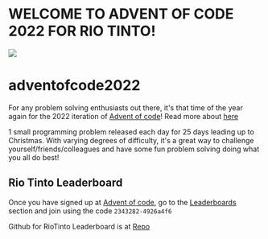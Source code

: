# WELCOME TO ADVENT OF CODE 2022 FOR RIO TINTO!

![](https://mockup-api.teespring.com/v3/image/glkCMJQdfdvI4sfCWIbSXe4qpTA/400/400.jpg)

# adventofcode2022

For any problem solving enthusiasts out there, it's that time of the year again for the 2022 iteration of [Advent of code](https://adventofcode.com/)! Read more about [here](https://adventofcode.com/about)

1 small programming problem released each day for 25 days leading up to Christmas. With varying degrees of difficulty, it's a great way to challenge yourself/friends/colleagues and have some fun problem solving doing what you all do best!

## Rio Tinto Leaderboard

Once you have signed up at [Advent of code](https://adventofcode.com/2022/auth/login), go to the [Leaderboards](https://adventofcode.com/2022/leaderboard/private) section and join using the code ```2343282-4926a4f6```

Github for RioTinto Leaderboard is at [Repo](https://github.com/rio-tinto/adventofcode2022)